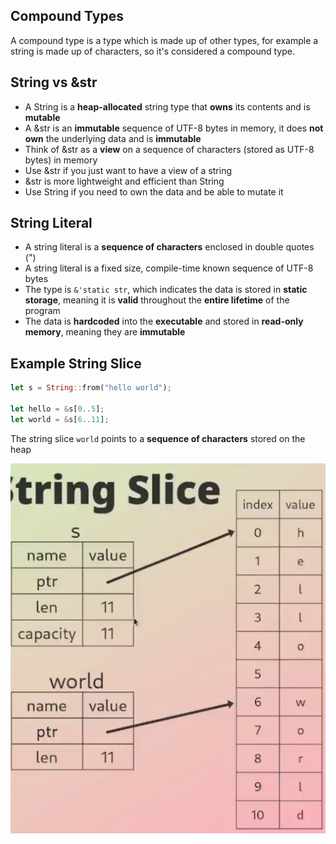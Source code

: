## Compound Types

A compound type is a type which is made up of other types, for example a string
is made up of characters, so it's considered a compound type.

## String vs &str

- A String is a <b>heap-allocated</b> string type that <b>owns</b> its contents
  and is <b>mutable</b>
- A &str is an <b>immutable</b> sequence of UTF-8 bytes in memory, it does
  <b>not own</b> the underlying data and is <b>immutable</b>
- Think of &str as a <b>view</b> on a sequence of characters (stored as UTF-8
  bytes) in memory
- Use &str if you just want to have a view of a string
- &str is more lightweight and efficient than String
- Use String if you need to own the data and be able to mutate it

## String Literal

- A string literal is a <b>sequence of characters</b> enclosed in double quotes
  (")
- A string literal is a fixed size, compile-time known sequence of UTF-8 bytes
- The type is `&'static str`, which indicates the data is stored in <b>static
  storage</b>, meaning it is <b>valid</b> throughout the <b>entire lifetime</b> of
  the program
- The data is <b>hardcoded</b> into the <b>executable</b> and stored in
  <b>read-only memory</b>, meaning they are <b>immutable</b>

## Example String Slice

```rust
let s = String::from("hello world");

let hello = &s[0..5];
let world = &s[6..11];
```

The string slice `world` points to a <b>sequence of characters</b> stored on the
heap

<img src="./string_slice_01.png" />
